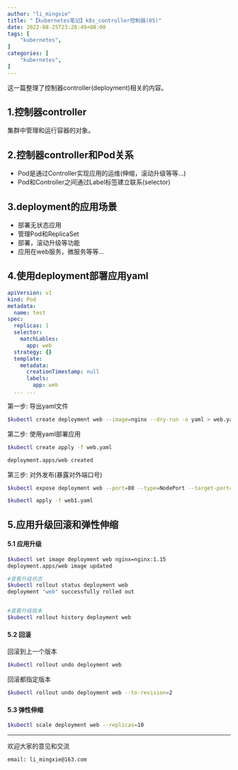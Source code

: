 ```yaml
---
author: "li_mingxie"
title: "【kubernetes笔记】k8s_controller控制器(05)"
date: 2022-08-25T23:28:49+08:00
tags: [
    "kubernetes",
]
categories: [
    "kubernetes",
]
---
```


这一篇整理了控制器controller(deployment)相关的内容。
<!--more-->

## 1.控制器controller

集群中管理和运行容器的对象。

## 2.控制器controller和Pod关系

* Pod是通过Controller实现应用的运维(伸缩，滚动升级等等...)
* Pod和Controller之间通过Label标签建立联系(selector)

## 3.deployment的应用场景

* 部署无状态应用
* 管理Pod和ReplicaSet
* 部署，滚动升级等功能
* 应用在web服务，微服务等等...

## 4.使用deployment部署应用yaml

```yaml
apiVersion: v1 
kind: Pod  
metadata:  
  name: test
spec: 
  replicas: 1
  selector:
    matchLables: 
      app: web
  strategy: {}
  template:
    metadata:
      creationTimestamp: null
      labels:
        app: web
  ... ...
```

第一步: 导出yaml文件

```bash
$kubectl create deployment web --image=nginx --dry-run -o yaml > web.yaml
```

第二步: 使用yaml部署应用

```bash
$kubectl create apply -f web.yaml

deployment.apps/web created
```

第三步: 对外发布(暴露对外端口号)

```bash
$kubectl expose deployment web --port=80 --type=NodePort --target-port=80 --name=web1 -o yaml > web.yaml

$kubectl apply -f web1.yaml
```

## 5.应用升级回滚和弹性伸缩

#### 5.1 应用升级

```bash
$kubectl set image deployment web nginx=nginx:1.15
deployment.apps/web image updated

#查看升级状态
$kubectl rollout status deployment web
deployment "web" successfully rolled out


#查看升级版本
$kubectl rollout history deployment web
```

#### 5.2 回滚

回滚到上一个版本

```bash
$kubectl rollout undo deployment web
```

回滚都指定版本

```bash
$kubectl rollout undo deployment web --to-revision=2
```

#### 5.3 弹性伸缩

```bash
$kubectl scale deployment web --replicas=10
```

----------------------------------------------

欢迎大家的意见和交流

`email: li_mingxie@163.com`
